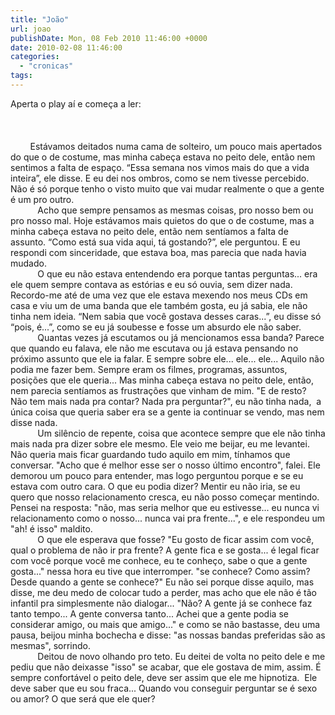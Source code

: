 ```yaml
---
title: "João"
url: joao
publishDate: Mon, 08 Feb 2010 11:46:00 +0000
date: 2010-02-08 11:46:00
categories: 
  - "cronicas"
tags: 
---
```

<div><span><span>Aperta o play aí e começa a ler: </span></span><br><span><span><br></span></span></div><div><span></span></div><div><span> </span></div><div><span><span><br></span></span><br><span><span>        Estávamos deitados numa cama de solteiro, um pouco mais apertados do que o de costume, mas minha cabeça estava no peito dele, então nem sentimos a falta de espaço. “Essa semana nos vimos mais do que a vida inteira”, ele disse. E eu dei nos ombros, como se nem tivesse percebido. Não é só porque tenho o visto muito que vai mudar realmente o que a gente é um pro outro.</span></span></div><div><span><span>           Acho que sempre pensamos as mesmas coisas, pro nosso bem ou pro nosso mal. Hoje estávamos mais quietos do que o de costume, mas a minha cabeça estava no peito dele, então nem sentíamos a falta de assunto. “Como está sua vida aqui, tá gostando?”, ele perguntou. E eu respondi com sinceridade, que estava boa, mas parecia que nada havia mudado.</span></span></div><div><span><span>           O que eu não estava entendendo era porque tantas perguntas... era ele quem sempre contava as estórias e eu só ouvia, sem dizer nada. Recordo-me até de uma vez que ele estava mexendo nos meus CDs em casa e viu um de uma banda que ele também gosta, eu já sabia, ele não tinha nem ideia. “Nem sabia que você gostava desses caras...”, eu disse só “pois, é...”, como se eu já soubesse e fosse um absurdo ele não saber. </span></span></div><div><span><span>           Quantas vezes já escutamos ou já mencionamos essa banda? Parece que quando eu falava, ele não me escutava ou já estava pensando no próximo assunto que ele ia falar. E sempre sobre ele... ele... ele... Aquilo não podia me fazer bem. Sempre eram os filmes, programas, assuntos, posições que ele queria... Mas minha cabeça estava no peito dele, então, nem parecia sentíamos as frustrações que vinham de mim. "E de resto? Não tem mais nada pra contar? Nada pra perguntar?", eu não tinha nada,  a única coisa que queria saber era se a gente ia continuar se vendo, mas nem disse nada.</span></span></div><div><span><span>           Um silêncio de repente, coisa que acontece sempre que ele não tinha mais nada pra dizer sobre ele mesmo. Ele veio me beijar, eu me levantei. Não queria mais ficar guardando tudo aquilo em mim, tínhamos que conversar. "Acho que é melhor esse ser o nosso último encontro", falei. Ele demorou um pouco para entender, mas logo perguntou porque e se eu estava com outro cara. O que eu podia dizer? Mentir eu não iria, se eu quero que nosso relacionamento cresca, eu não posso começar mentindo. Pensei na resposta: "não, mas seria melhor que eu estivesse... eu nunca vi relacionamento como o nosso... nunca vai pra frente...", e ele respondeu um "ah! é isso" maldito.</span></span></div><div><span><span>           O que ele esperava que fosse? "Eu gosto de ficar assim com você, qual o problema de não ir pra frente? A gente fica e se gosta... é legal ficar com você porque você me conhece, eu te conheço, sabe o que a gente gosta..." nessa hora eu tive que interromper. "se conhece? Como assim? Desde quando a gente se conhece?" Eu não sei porque disse aquilo, mas disse, me deu medo de colocar tudo a perder, mas acho que ele não é tão infantil pra simplesmente não dialogar... "Não? A gente já se conhece faz tanto tempo... A gente conversa tanto... Achei que a gente podia se considerar amigo, ou mais que amigo..." e como se não bastasse, deu uma pausa, beijou minha bochecha e disse: "as nossas bandas preferidas são as mesmas", sorrindo.</span></span></div><div><span><span>           Deitou de novo olhando pro teto. Eu deitei de volta no peito dele e me pediu que não deixasse "isso" se acabar, que ele gostava de mim, assim. É sempre confortável o peito dele, deve ser assim que ele me hipnotiza.  Ele deve saber que eu sou fraca... Quando vou conseguir perguntar se é sexo ou amor? O que será que ele quer?</span></span><br><span><span><br></span></span></div>
